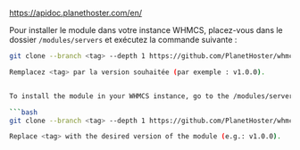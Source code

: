 https://apidoc.planethoster.com/en/

Pour installer le module dans votre instance WHMCS, placez-vous dans le dossier `/modules/servers` et exécutez la commande suivante :

```bash
git clone --branch <tag> --depth 1 https://github.com/PlanetHoster/whmcs_module_provisioning.git PlanetHoster

Remplacez <tag> par la version souhaitée (par exemple : v1.0.0).


To install the module in your WHMCS instance, go to the /modules/servers directory and run the following command:

```bash
git clone --branch <tag> --depth 1 https://github.com/PlanetHoster/whmcs_module_provisioning.git PlanetHoster

Replace <tag> with the desired version of the module (e.g.: v1.0.0).
